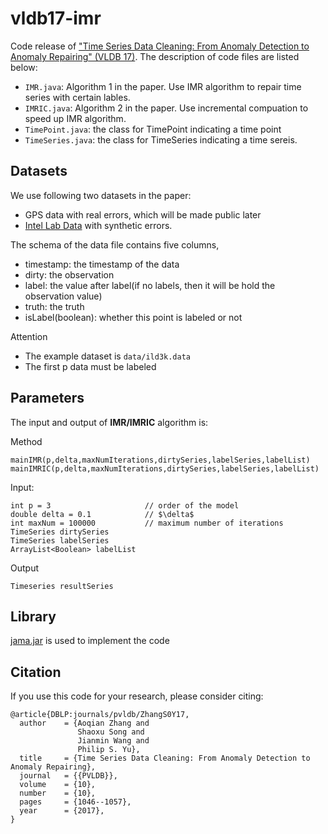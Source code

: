 # vldb17-imr
Code release of ["Time Series Data Cleaning: From Anomaly Detection to Anomaly Repairing" (VLDB 17)](https://dl.acm.org/citation.cfm?id=3115410).
The description of code files are listed below:

- `IMR.java`: Algorithm 1 in the paper. Use IMR algorithm to repair time series with certain lables.
- `IMRIC.java`: Algorithm 2 in the paper. Use incremental compuation to speed up IMR algorithm.
- `TimePoint.java`: the class for TimePoint indicating a time point
- `TimeSeries.java`: the class for TimeSeries indicating a time sereis.

Datasets
----------
We use following two datasets in the paper:

- GPS data with real errors, which will be made public later
- [Intel Lab Data](http://db.csail.mit.edu/labdata/labdata.html) with synthetic errors.

The schema of the data file contains five columns, 

- timestamp: the timestamp of the data
- dirty: the observation
- label: the value after label(if no labels, then it will be hold the observation value)
- truth: the truth
- isLabel(boolean): whether this point is labeled or not

Attention

- The example dataset is `data/ild3k.data`
- The first p data must be labeled

Parameters
----------
The input and output of **IMR/IMRIC** algorithm is:

Method

```
mainIMR(p,delta,maxNumIterations,dirtySeries,labelSeries,labelList)
mainIMRIC(p,delta,maxNumIterations,dirtySeries,labelSeries,labelList)
```

Input:

```
int p = 3                     // order of the model
double delta = 0.1            // $\delta$
int maxNum = 100000           // maximum number of iterations
TimeSeries dirtySeries
TimeSeries labelSeries
ArrayList<Boolean> labelList
```

Output

```
Timeseries resultSeries
```

Library
----------
[jama.jar](http://math.nist.gov/javanumerics/jama/) is used to implement the code

Citation
----------
If you use this code for your research, please consider citing:

```
@article{DBLP:journals/pvldb/ZhangS0Y17,
  author    = {Aoqian Zhang and
               Shaoxu Song and
               Jianmin Wang and
               Philip S. Yu},
  title     = {Time Series Data Cleaning: From Anomaly Detection to Anomaly Repairing},
  journal   = {{PVLDB}},
  volume    = {10},
  number    = {10},
  pages     = {1046--1057},
  year      = {2017},
}
```
